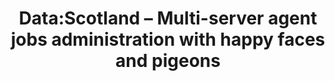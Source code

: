 ---
title: Data:Scotland – Multi-server agent jobs administration with happy faces and pigeons
tags: [community, sqlfamily]
excerpt: 
lang: en
ref: DataScotland2019MSX
locale: en-GB
permalink: /:year/:month/:title:output_ext
---